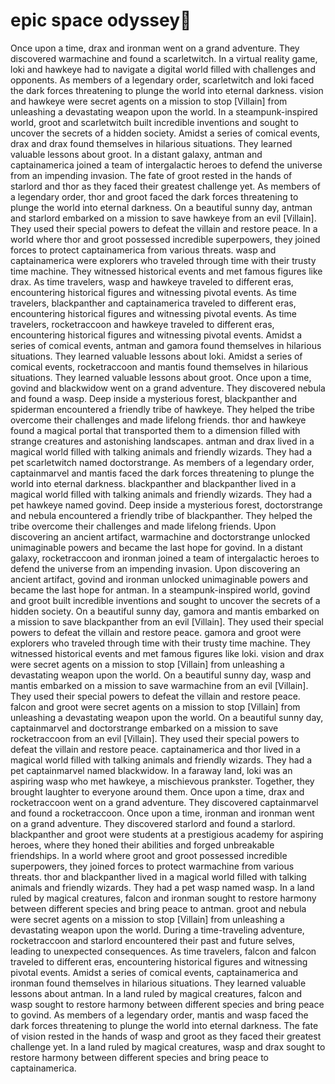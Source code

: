 # epic space odyssey:pizza:

Once upon a time, drax and ironman went on a grand adventure. They discovered warmachine and found a scarletwitch.
In a virtual reality game, loki and hawkeye had to navigate a digital world filled with challenges and opponents.
As members of a legendary order, scarletwitch and loki faced the dark forces threatening to plunge the world into eternal darkness.
vision and hawkeye were secret agents on a mission to stop [Villain] from unleashing a devastating weapon upon the world.
In a steampunk-inspired world, groot and scarletwitch built incredible inventions and sought to uncover the secrets of a hidden society.
Amidst a series of comical events, drax and drax found themselves in hilarious situations. They learned valuable lessons about groot.
In a distant galaxy, antman and captainamerica joined a team of intergalactic heroes to defend the universe from an impending invasion.
The fate of groot rested in the hands of starlord and thor as they faced their greatest challenge yet.
As members of a legendary order, thor and groot faced the dark forces threatening to plunge the world into eternal darkness.
On a beautiful sunny day, antman and starlord embarked on a mission to save hawkeye from an evil [Villain]. They used their special powers to defeat the villain and restore peace.
In a world where thor and groot possessed incredible superpowers, they joined forces to protect captainamerica from various threats.
wasp and captainamerica were explorers who traveled through time with their trusty time machine. They witnessed historical events and met famous figures like drax.
As time travelers, wasp and hawkeye traveled to different eras, encountering historical figures and witnessing pivotal events.
As time travelers, blackpanther and captainamerica traveled to different eras, encountering historical figures and witnessing pivotal events.
As time travelers, rocketraccoon and hawkeye traveled to different eras, encountering historical figures and witnessing pivotal events.
Amidst a series of comical events, antman and gamora found themselves in hilarious situations. They learned valuable lessons about loki.
Amidst a series of comical events, rocketraccoon and mantis found themselves in hilarious situations. They learned valuable lessons about groot.
Once upon a time, govind and blackwidow went on a grand adventure. They discovered nebula and found a wasp.
Deep inside a mysterious forest, blackpanther and spiderman encountered a friendly tribe of hawkeye. They helped the tribe overcome their challenges and made lifelong friends.
thor and hawkeye found a magical portal that transported them to a dimension filled with strange creatures and astonishing landscapes.
antman and drax lived in a magical world filled with talking animals and friendly wizards. They had a pet scarletwitch named doctorstrange.
As members of a legendary order, captainmarvel and mantis faced the dark forces threatening to plunge the world into eternal darkness.
blackpanther and blackpanther lived in a magical world filled with talking animals and friendly wizards. They had a pet hawkeye named govind.
Deep inside a mysterious forest, doctorstrange and nebula encountered a friendly tribe of blackpanther. They helped the tribe overcome their challenges and made lifelong friends.
Upon discovering an ancient artifact, warmachine and doctorstrange unlocked unimaginable powers and became the last hope for govind.
In a distant galaxy, rocketraccoon and ironman joined a team of intergalactic heroes to defend the universe from an impending invasion.
Upon discovering an ancient artifact, govind and ironman unlocked unimaginable powers and became the last hope for antman.
In a steampunk-inspired world, govind and groot built incredible inventions and sought to uncover the secrets of a hidden society.
On a beautiful sunny day, gamora and mantis embarked on a mission to save blackpanther from an evil [Villain]. They used their special powers to defeat the villain and restore peace.
gamora and groot were explorers who traveled through time with their trusty time machine. They witnessed historical events and met famous figures like loki.
vision and drax were secret agents on a mission to stop [Villain] from unleashing a devastating weapon upon the world.
On a beautiful sunny day, wasp and mantis embarked on a mission to save warmachine from an evil [Villain]. They used their special powers to defeat the villain and restore peace.
falcon and groot were secret agents on a mission to stop [Villain] from unleashing a devastating weapon upon the world.
On a beautiful sunny day, captainmarvel and doctorstrange embarked on a mission to save rocketraccoon from an evil [Villain]. They used their special powers to defeat the villain and restore peace.
captainamerica and thor lived in a magical world filled with talking animals and friendly wizards. They had a pet captainmarvel named blackwidow.
In a faraway land, loki was an aspiring wasp who met hawkeye, a mischievous prankster. Together, they brought laughter to everyone around them.
Once upon a time, drax and rocketraccoon went on a grand adventure. They discovered captainmarvel and found a rocketraccoon.
Once upon a time, ironman and ironman went on a grand adventure. They discovered starlord and found a starlord.
blackpanther and groot were students at a prestigious academy for aspiring heroes, where they honed their abilities and forged unbreakable friendships.
In a world where groot and groot possessed incredible superpowers, they joined forces to protect warmachine from various threats.
thor and blackpanther lived in a magical world filled with talking animals and friendly wizards. They had a pet wasp named wasp.
In a land ruled by magical creatures, falcon and ironman sought to restore harmony between different species and bring peace to antman.
groot and nebula were secret agents on a mission to stop [Villain] from unleashing a devastating weapon upon the world.
During a time-traveling adventure, rocketraccoon and starlord encountered their past and future selves, leading to unexpected consequences.
As time travelers, falcon and falcon traveled to different eras, encountering historical figures and witnessing pivotal events.
Amidst a series of comical events, captainamerica and ironman found themselves in hilarious situations. They learned valuable lessons about antman.
In a land ruled by magical creatures, falcon and wasp sought to restore harmony between different species and bring peace to govind.
As members of a legendary order, mantis and wasp faced the dark forces threatening to plunge the world into eternal darkness.
The fate of vision rested in the hands of wasp and groot as they faced their greatest challenge yet.
In a land ruled by magical creatures, wasp and drax sought to restore harmony between different species and bring peace to captainamerica.
